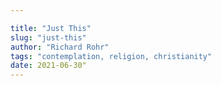 ```yaml
---

title: "Just This"
slug: "just-this"
author: "Richard Rohr"
tags: "contemplation, religion, christianity"
date: 2021-06-30"
---
```

